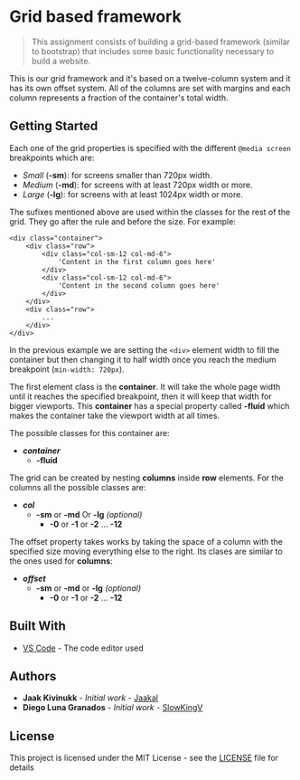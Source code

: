 # Grid based framework
> This assignment consists of building a grid-based framework (similar to bootstrap) that includes some basic functionality necessary to build a website.

This is our grid framework and it's based on a twelve-column system and it has its own offset system. All of the columns are set with margins and each column represents a fraction of the container's total width.

## Getting Started

Each one of the grid properties is specified with the different `@media screen` breakpoints which are:
- *Small* (**-sm**): for screens smaller than 720px width.
- *Medium* (**-md**): for screens with at least 720px width or more.
- *Large* (**-lg**): for screens with at least 1024px width or more.

The sufixes mentioned above are used within the classes for the rest of the grid. They go after the rule and before the size. For example:
```
<div class="container">
    <div class="row">
        <div class="col-sm-12 col-md-6">
            'Content in the first column goes here'
        </div>
        <div class="col-sm-12 col-md-6">
            'Content in the second column goes here'
        </div>
    </div>
    <div class="row">
        ...
    </div>
</div>
```

In the previous example we are setting the `<div>` element width to fill the container but then changing it to half width once you reach the medium breakpoint (`min-width: 720px`).

The first element class is the **container**. It will take the whole page width until it reaches the specified breakpoint, then it will keep that width for bigger viewports. This **container** has a special property called **-fluid** which makes the container take the viewport width at all times.

The possible classes for this container are:
- ***container***
    - **-fluid**

The grid can be created by nesting **columns** inside **row** elements. For the columns all the possible classes are:
- ***col***
    - **-sm** or **-md** Or **-lg** *(optional)*
        - **-0** or **-1** or **-2** ... **-12**

The offset property takes works by taking the space of a column with the specified size moving everything else to the right. Its clases are similar to the ones used for **columns**:
- ***offset***
    - **-sm** or **-md** or **-lg** *(optional)*
        - **-0** or **-1** or **-2** ... **-12**

## Built With

* [VS Code](https://code.visualstudio.com/) - The code editor used

## Authors

* **Jaak Kivinukk** - *Initial work* - [Jaakal](https://github.com/Jaakal)
* **Diego Luna Granados** - *Initial work* - [SlowKingV](https://github.com/SlowKingV)

## License

This project is licensed under the MIT License - see the [LICENSE](LICENSE) file for details
